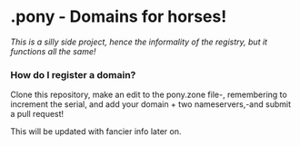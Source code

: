 # .pony - Domains for horses!

*This is a silly side project, hence the informality of the registry, but it functions all the same!*

### How do I register a domain?

Clone this repository, make an edit to the pony.zone file-, remembering to increment the serial, and add your domain + two nameservers,-and submit a pull request!

This will be updated with fancier info later on.
